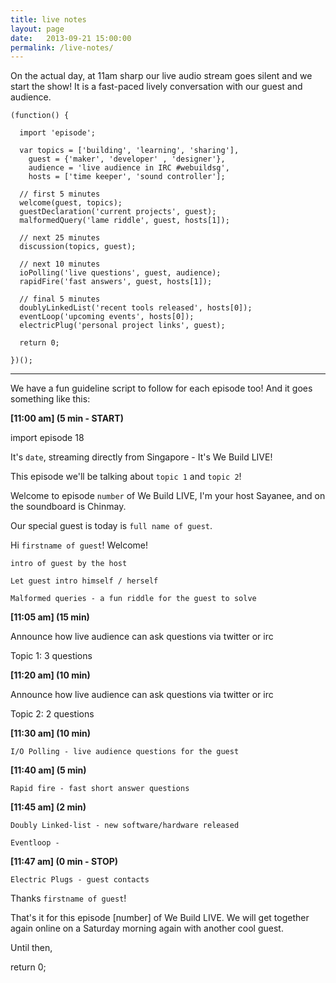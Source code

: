 ```yaml
---
title: live notes
layout: page
date:   2013-09-21 15:00:00
permalink: /live-notes/
---
```

On the actual day, at 11am sharp our live audio stream goes silent and we start the show! It is a fast-paced lively conversation with our guest and audience.

<pre><code class="language-javascript">(function() {

  import 'episode';

  var topics = ['building', 'learning', 'sharing'],
    guest = {'maker', 'developer' , 'designer'},
    audience = 'live audience in IRC #webuildsg',
    hosts = ['time keeper', 'sound controller'];

  // first 5 minutes
  welcome(guest, topics);
  guestDeclaration('current projects', guest);
  malformedQuery('lame riddle', guest, hosts[1]);

  // next 25 minutes
  discussion(topics, guest);

  // next 10 minutes
  ioPolling('live questions', guest, audience);
  rapidFire('fast answers', guest, hosts[1]);

  // final 5 minutes
  doublyLinkedList('recent tools released', hosts[0]);
  eventLoop('upcoming events', hosts[0]);
  electricPlug('personal project links', guest);

  return 0;

})();</code>
</pre>

___

We have a fun guideline script to follow for each episode too! And it goes something like this:

**[11:00 am] (5 min - START)**

import episode 18

It's `date`, streaming directly from Singapore - It's We Build LIVE!

This episode we'll be talking about `topic 1` and `topic 2`!

Welcome to episode `number` of We Build LIVE, I'm your host Sayanee, and on the soundboard is Chinmay.

Our special guest is today is `full name of guest`.

Hi `firstname of guest`! Welcome!

`intro of guest by the host`

`Let guest intro himself / herself`

`Malformed queries - a fun riddle for the guest to solve`

**[11:05 am] (15 min)**

Announce how live audience can ask questions via twitter or irc

Topic 1: 3 questions

**[11:20 am] (10 min)**

Announce how live audience can ask questions via twitter or irc

Topic 2: 2 questions


**[11:30 am] (10 min)**

`I/O Polling - live audience questions for the guest`

**[11:40 am]  (5 min)**

`Rapid fire - fast short answer questions`

**[11:45 am]  (2 min)**

`Doubly Linked-list - new software/hardware released`

`Eventloop - `

**[11:47 am] (0 min - STOP)**

`Electric Plugs - guest contacts`


Thanks `firstname of guest`!

That's it for this episode [number] of We Build LIVE. We will get together again online on a Saturday morning again with another cool guest.

Until then,

return 0;
